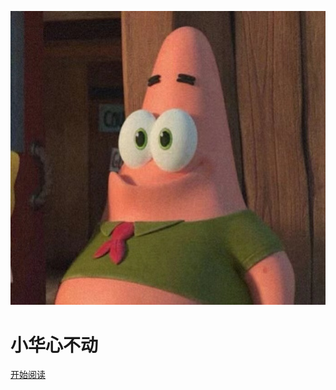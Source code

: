 ![logo](https://github.com/lihaohua302675082/page/blob/master/f7b306cf0e733a1068fb662e3fff0f3.jpg)
# 小华心不动


[开始阅读](README.md)
